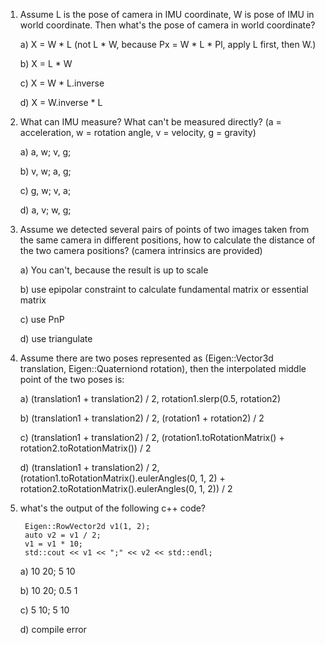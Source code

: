 1. Assume L is the pose of camera in IMU coordinate, W is pose of IMU in world coordinate. 
Then what's the pose of camera in world coordinate?

    a) X = W * L (not L * W, because Px = W * L * Pl, apply L first, then W.)

    b) X = L * W

    c) X = W * L.inverse

    d) X = W.inverse * L


2. What can IMU measure? What can't be measured directly? (a = acceleration, w = rotation angle, v = velocity, g = gravity)

    a) a, w; v, g;

    b) v, w; a, g;

    c) g, w; v, a;

    d) a, v; w, g;

3. Assume we detected several pairs of points of two images taken from the same camera in different positions, how to calculate the distance of the two camera positions? (camera intrinsics are provided)

    a) You can't, because the result is up to scale
    
    b) use epipolar constraint to calculate fundamental matrix or essential matrix 
    
    c) use PnP
    
    d) use triangulate
    
4. Assume there are two poses represented as (Eigen::Vector3d translation, Eigen::Quaterniond rotation), then the interpolated middle point of the two poses is:

    a) (translation1 + translation2) / 2, rotation1.slerp(0.5, rotation2)
    
    b) (translation1 + translation2) / 2, (rotation1 + rotation2) / 2
    
    c) (translation1 + translation2) / 2, (rotation1.toRotationMatrix() + rotation2.toRotationMatrix()) / 2
    
    d) (translation1 + translation2) / 2, (rotation1.toRotationMatrix().eulerAngles(0, 1, 2) + rotation2.toRotationMatrix().eulerAngles(0, 1, 2)) / 2
    
5. what's the output of the following c++ code?

        Eigen::RowVector2d v1(1, 2);
        auto v2 = v1 / 2;
        v1 = v1 * 10;
        std::cout << v1 << ";" << v2 << std::endl;
        
    a) 10 20;  5 10
    
    b) 10 20;  0.5 1
    
    c)  5 10;  5 10
    
    d) compile error
  
  
